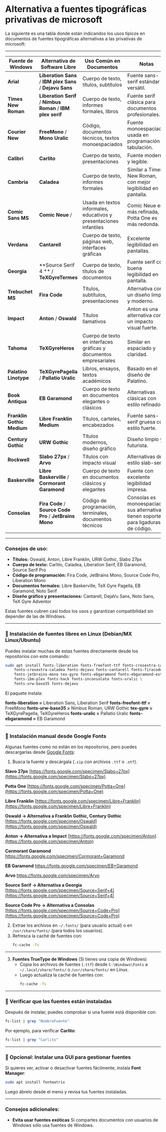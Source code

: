 
# Alternativa a fuentes tipográficas privativas de microsoft
La siguiente es una tabla donde están indicandos los usos típicos en documentos de fuentes tipográficas alternativas a las privativas de microsoft:

---

|   **Fuente de Windows**    |              **Alternativa de Software Libre**               |                    **Uso Común en Documentos**                     |                                      **Notas**                                       |
| -------------------------- | ------------------------------------------------------------ | ------------------------------------------------------------------ | ------------------------------------------------------------------------------------ |
| **Arial**                  | **Liberation Sans** / **IBM plex Sans** /  **Dejavu Sans**   | Cuerpo de texto, títulos, subtítulos                               | Fuente sans-serif estándar y versátil.                                               |
| **Times New Roman**        | **Liberation Serif** / **Nimbus Roman** / **IBM plex serif** | Cuerpo de texto, informes formales, libros                         | Fuente serif clásica para documentos profesionales.                                  |
| **Courier New**            | **FreeMono** / **Mono Uralic**                               | Código, documentos técnicos, textos monoespaciados                 | Fuente monoespaciada usada en programación y tabulación.                             |
| **Calibri**                | **Carlito**                                                  | Cuerpo de texto, presentaciones                                    | Fuente moderna y legible.                                                            |
| **Cambria**                | **Caladea**                                                  | Cuerpo de texto, informes formales                                 | Similar a Times New Roman, con mejor legibilidad en pantalla.                        |
| **Comic Sans MS**          | **Comic Neue** /                                             | Usada en textos informales, educativos y presentaciones infantiles | Comic Neue es más refinada, Potta One es más redonda.                                |
| **Verdana**                | **Cantarell**                                                | Cuerpo de texto, páginas web, interfaces gráficas                  | Excelente legibilidad en pantallas.                                                  |
| **Georgia**                | **Source Serif 4 ** / **TeXGyreTermes**          	    | Cuerpo de texto, títulos de documentos                             | Fuente serif con buena legibilidad en pantalla.                                      |
| **Trebuchet MS**           | **Fira Code**                                                | Títulos, subtítulos, presentaciones                                | Alternativa con un diseño limpio y moderno.                                          |
| **Impact**                 | **Anton** / **Oswald**                                       | Títulos llamativos                                                 | Anton es una alternativa con un impacto visual fuerte.                               |
| **Tahoma**                 | **TeXGyreHeros**                                             | Cuerpo de texto en interfaces gráficas y documentos empresariales  | Similar en espaciado y claridad.                                                     |
| **Palatino Linotype**      | **TeXGyrePagella** / **Pallatio Uralic**                     | Libros, ensayos, textos académicos                                 | Basado en el diseño de Palatino.                                                     |
| **Book Antiqua**           | **EB Garamond**                                              | Cuerpo de texto en documentos elegantes o clásicos                 | Alternativas clásicas con estilo refinado.                                           |
| **Franklin Gothic Medium** | **Libre Franklin Medium**                                    | Títulos, carteles, encabezados                                     | Fuente sans-serif gruesa con estilo fuerte.                                          |
| **Century Gothic**         | **URW Gothic**                                               | Títulos modernos, diseño gráfico                                   | Diseño limpio y futurista.                                                           |
| **Rockwell**               | **Slabo 27px** / **Arvo**                                    | Títulos con impacto visual                                         | Alternativas de estilo slab-serif.                                                   |
| **Baskerville**            | **Libre Baskerville** / **Cormorant Garamond**               | Cuerpo de texto en documentos clásicos y elegantes                 | Fuente con excelente legibilidad impresa.                                            |
| **Consolas**               | **Fira Code** / **Source Code Pro** / **JetBrains Mono**     | Código de programación, terminales, documentos técnicos            | Consolas es monoespaciada, sus alternativas tienen soporte para ligaduras de código. |

---

### **Consejos de uso:** 

- **Títulos:** Oswald, Anton, Libre Franklin, URW Gothic, Slabo 27px  
- **Cuerpo de texto:** Carlito, Caladea, Liberation Serif, EB Garamond, Source Serif Pro  
- **Código de programación:** Fira Code, JetBrains Mono, Source Code Pro, Liberation Mono  
- **Documentos formales:** Libre Baskerville, TeX Gyre Pagella, EB Garamond, Noto Serif  
- **Diseño gráfico y presentaciones:** Cantarell, DejaVu Sans, Noto Sans, TeX Gyre Adventor  

Estas fuentes cubren casi todos los usos y garantizan compatibilidad sin depender de las de Windows.

---

### **📌 Instalación de fuentes libres en Linux (Debian/MX Linux/Ubuntu)**
Puedes instalar muchas de estas fuentes directamente desde los repositorios con este comando:  

```bash
sudo apt install fonts-liberation fonts-freefont-ttf fonts-crosextra-carlito \
    fonts-crosextra-caladea fonts-dejavu fonts-cantarell fonts-firacode \
    fonts-jetbrains-mono tex-gyre fonts-ebgaramond fonts-ebgaramond-extra \
    fonts-ibm-plex fonts-hack fonts-inconsolata fonts-uralic \
    fonts-urw-base35 fonts-dejavu
```

El paquete instala:

**fonts-liberation =** Liberation Sans, Liberation Serif
**fonts-freefont-ttf =** FreeMono
**fonts-urw-base35 =** Nimbus Roman, URW Gothic
**tex-gyre =** TeXGyrePagella, TeXGyreHeros
**fonts-uralic =** Pallatio Uralic
**fonts-ebgaramond =** EB Garamond


---

### **📌 Instalación manual desde Google Fonts**
Algunas fuentes como no están en los repositorios, pero puedes descargarlas desde [Google Fonts](https://fonts.google.com/):  
1. Busca la fuente y descárgala (`.zip` con archivos `.ttf` o `.otf`).  

**Slavo 27px**
[https://fonts.google.com/specimen/Slabo+27px](https://fonts.google.com/specimen/Slabo+27px)

**Potta One**
[https://fonts.google.com/specimen/Potta+One](https://fonts.google.com/specimen/Potta+One)

**Libre Franklin**
[https://fonts.google.com/specimen/Libre+Franklin](https://fonts.google.com/specimen/Libre+Franklin)

**Oswald → Alternativa a Franklin Gothic, Century Gothic**  
[https://fonts.google.com/specimen/Oswald](https://fonts.google.com/specimen/Oswald)

**Anton → Alternativa a Impact**
[https://fonts.google.com/specimen/Anton](https://fonts.google.com/specimen/Anton)

**Cormorant Garamond**
https://fonts.google.com/specimen/Cormorant+Garamond

**EB Garamond**
https://fonts.google.com/specimen/EB+Garamond

**Arvo**
https://fonts.google.com/specimen/Arvo

**Source Serif → Alternativa a Georgia**
[https://fonts.google.com/specimen/Source+Serif+4](https://fonts.google.com/specimen/Source+Serif+4)

**Source Code Pro → Alternativa a Consolas** 
[https://fonts.google.com/specimen/Source+Code+Pro](https://fonts.google.com/specimen/Source+Code+Pro)

2. Extrae los archivos en `~/.fonts/` (para usuario actual) o en `/usr/share/fonts/` (para todos los usuarios).  
3. Refresca la caché de fuentes con:  
   ```bash
   fc-cache -fv
   ```
---

3. **Fuentes TrueType de Windows** (Si tienes una copia de Windows)
   - Copia los archivos de fuentes (`.ttf`) desde `C:\Windows\Fonts` a `~/.local/share/fonts/` o `/usr/share/fonts/` en Linux.
   - Luego actualiza la caché de fuentes con:
     ```bash
     fc-cache -fv
     ```
---

### **📌 Verificar que las fuentes están instaladas**
Después de instalar, puedes comprobar si una fuente está disponible con:  
```bash
fc-list | grep "NombreFuente"
```
Por ejemplo, para verificar **Carlito**:  
```bash
fc-list | grep "Carlito"
```
---

### **📌 Opcional: Instalar una GUI para gestionar fuentes**
Si quieres ver, activar o desactivar fuentes fácilmente, instala **Font Manager**:  
```bash
sudo apt install fontmatrix
```
Luego ábrelo desde el menú y revisa tus fuentes instaladas.

---

### Consejos adicionales:
- **Evita usar fuentes exóticas** Si compartes documentos con usuarios de Windows sólo usa fuentes de Windows.
